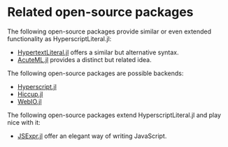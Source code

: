 # Related open-source packages

The following open-source packages provide similar or even extended functionality as HyperscriptLiteral.jl:

- [HypertextLiteral.jl](https://github.com/MechanicalRabbit/HypertextLiteral.jl) offers a similar but alternative syntax.
- [AcuteML.jl](https://github.com/aminya/AcuteML.jl) provides a distinct but related idea.

The following open-source packages are possible backends:

- [Hyperscript.jl](https://github.com/yurivish/Hyperscript.jl)
- [Hiccup.jl](https://github.com/JunoLab/Hiccup.jl)
- [WebIO.jl](https://github.com/JuliaGizmos/WebIO.jl)

The following open-source packages extend HyperscriptLiteral.jl and play nice with it:

- [JSExpr.jl](https://github.com/JuliaGizmos/JSExpr.jl) offer an elegant way of writing JavaScript.
